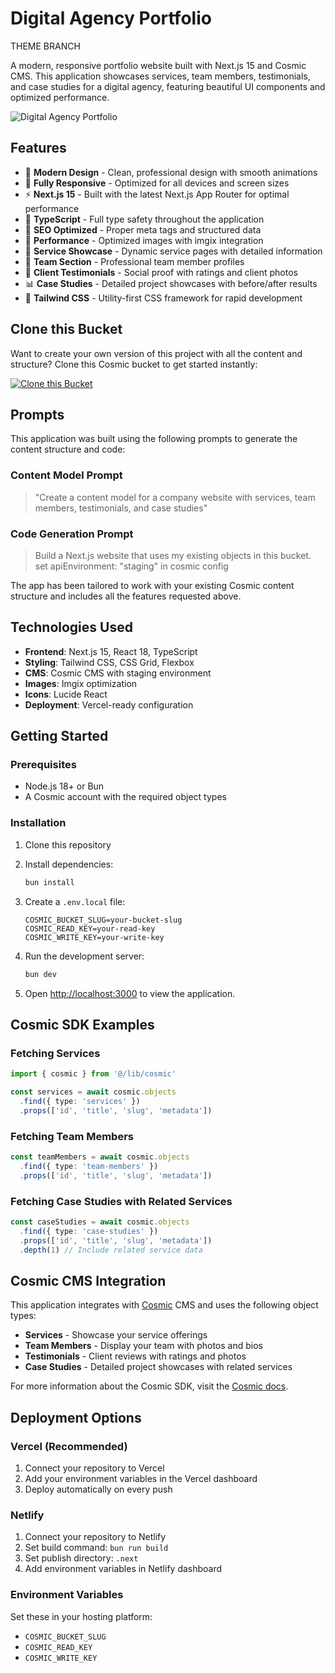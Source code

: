 # Digital Agency Portfolio

THEME BRANCH

A modern, responsive portfolio website built with Next.js 15 and Cosmic CMS. This application showcases services, team members, testimonials, and case studies for a digital agency, featuring beautiful UI components and optimized performance.

![Digital Agency Portfolio](https://imgix.cosmicjs.com/55d5e6b0-5bc2-11f0-a051-23c10f41277a-photo-1556742049-0cfed4f6a45d-1751955065980.jpg?w=1200&h=600&fit=crop&auto=format,compress)

## Features

- 🎨 **Modern Design** - Clean, professional design with smooth animations
- 📱 **Fully Responsive** - Optimized for all devices and screen sizes
- ⚡ **Next.js 15** - Built with the latest Next.js App Router for optimal performance
- 🔧 **TypeScript** - Full type safety throughout the application
- 🎯 **SEO Optimized** - Proper meta tags and structured data
- 🚀 **Performance** - Optimized images with imgix integration
- 💼 **Service Showcase** - Dynamic service pages with detailed information
- 👥 **Team Section** - Professional team member profiles
- 💬 **Client Testimonials** - Social proof with ratings and client photos
- 📊 **Case Studies** - Detailed project showcases with before/after results
- 🎨 **Tailwind CSS** - Utility-first CSS framework for rapid development

## Clone this Bucket

Want to create your own version of this project with all the content and structure? Clone this Cosmic bucket to get started instantly:

[![Clone this Bucket](https://img.shields.io/badge/Clone%20this%20Bucket-4F46E5?style=for-the-badge&logo=cosmic&logoColor=white)](http://localhost:3040/projects/new?clone_bucket=company-website-production-fdd1db90-5bc1-11f0-ad17-fbb7c8c0d1d2)

## Prompts

This application was built using the following prompts to generate the content structure and code:

### Content Model Prompt

> "Create a content model for a company website with services, team members, testimonials, and case studies"

### Code Generation Prompt

> Build a Next.js website that uses my existing objects in this bucket. set apiEnvironment: "staging" in cosmic config

The app has been tailored to work with your existing Cosmic content structure and includes all the features requested above.

## Technologies Used

- **Frontend**: Next.js 15, React 18, TypeScript
- **Styling**: Tailwind CSS, CSS Grid, Flexbox
- **CMS**: Cosmic CMS with staging environment
- **Images**: Imgix optimization
- **Icons**: Lucide React
- **Deployment**: Vercel-ready configuration

## Getting Started

### Prerequisites

- Node.js 18+ or Bun
- A Cosmic account with the required object types

### Installation

1. Clone this repository
2. Install dependencies:
   ```bash
   bun install
   ```

3. Create a `.env.local` file:
   ```env
   COSMIC_BUCKET_SLUG=your-bucket-slug
   COSMIC_READ_KEY=your-read-key
   COSMIC_WRITE_KEY=your-write-key
   ```

4. Run the development server:
   ```bash
   bun dev
   ```

5. Open [http://localhost:3000](http://localhost:3000) to view the application.

## Cosmic SDK Examples

### Fetching Services
```typescript
import { cosmic } from '@/lib/cosmic'

const services = await cosmic.objects
  .find({ type: 'services' })
  .props(['id', 'title', 'slug', 'metadata'])
```

### Fetching Team Members
```typescript
const teamMembers = await cosmic.objects
  .find({ type: 'team-members' })
  .props(['id', 'title', 'slug', 'metadata'])
```

### Fetching Case Studies with Related Services
```typescript
const caseStudies = await cosmic.objects
  .find({ type: 'case-studies' })
  .props(['id', 'title', 'slug', 'metadata'])
  .depth(1) // Include related service data
```

## Cosmic CMS Integration

This application integrates with [Cosmic](https://www.cosmicjs.com) CMS and uses the following object types:

- **Services** - Showcase your service offerings
- **Team Members** - Display your team with photos and bios
- **Testimonials** - Client reviews with ratings and photos
- **Case Studies** - Detailed project showcases with related services

For more information about the Cosmic SDK, visit the [Cosmic docs](https://www.cosmicjs.com/docs).

## Deployment Options

### Vercel (Recommended)
1. Connect your repository to Vercel
2. Add your environment variables in the Vercel dashboard
3. Deploy automatically on every push

### Netlify
1. Connect your repository to Netlify
2. Set build command: `bun run build`
3. Set publish directory: `.next`
4. Add environment variables in Netlify dashboard

### Environment Variables
Set these in your hosting platform:
- `COSMIC_BUCKET_SLUG`
- `COSMIC_READ_KEY`
- `COSMIC_WRITE_KEY`
<!-- README_END -->